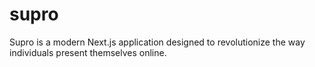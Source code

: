 # supro
Supro is a modern Next.js application designed to revolutionize the way individuals present themselves online.

